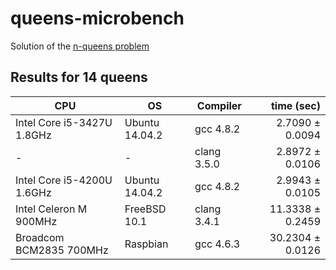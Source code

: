 # queens-microbench

Solution of the [n-queens problem](https://en.wikipedia.org/wiki/Eight_queens_puzzle)

## Results for 14 queens

| CPU                        | OS             | Compiler    | time (sec)              |
| -------------------------- | -------------- | ----------- | -----------------------:|
| Intel Core i5-3427U 1.8GHz | Ubuntu 14.04.2 | gcc 4.8.2   |  2.7090 &plusmn; 0.0094 |
| -                          | -              | clang 3.5.0 |  2.8972 &plusmn; 0.0106 |
| Intel Core i5-4200U 1.6GHz | Ubuntu 14.04.2 | gcc 4.8.2   |  2.9943 &plusmn; 0.0105 |
| Intel Celeron M 900MHz     | FreeBSD 10.1   | clang 3.4.1 | 11.3338 &plusmn; 0.2459 |
| Broadcom BCM2835 700MHz    | Raspbian       | gcc 4.6.3   | 30.2304 &plusmn; 0.0126 |
